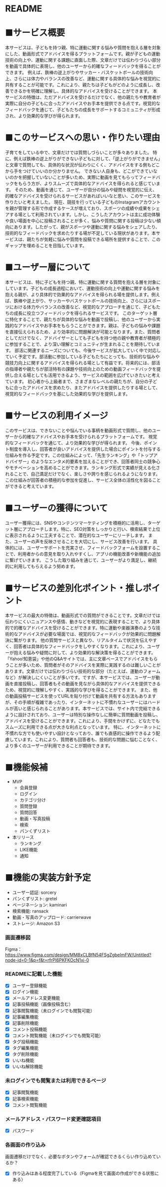 # README
# ■サービス概要 
本サービスは、子どもを持つ親、特に運動に関する悩みや質問を抱える層を対象にした、動画形式でアドバイスを得るプラットフォームです。親が子どもの運動技術の向上や、運動に関する課題に直面した際、文章だけでは伝わりづらい部分を動画で具体的に表現し、他のユーザーから的確なフィードバックを得ることができます。
例えば、鉄棒の逆上がりやサッカー・バスケットボールの技術向上、さらには体力やバランスの改善など、運動に関する具体的な悩みを視覚的に共有することが可能です。これにより、親たちは子どもがどのように成長し、改善できるかを明確に理解し、具体的なアドバイスを受けることができます。
本サービスの特徴は、ただアドバイスを受けるだけでなく、他の親たちや教育者が実際に自分の子どもに合ったアドバイスやお手本を提供できる点です。視覚的なフィードバックを通じて、子どもたちの成長をサポートするコミュニティが形成され、より効果的な学びが得られます。
# ■このサービスへの思い・作りたい理由 
子育てをしている中で、文章だけでは質問しづらいことが多々ありました。
特に、例えば鉄棒の逆上がりができない子どもに対して、「逆上がりができません」と文章で質問しても、具体的な状況が伝わりにくく、アドバイスをする側もどこから手をつけていいのか分かりません。
できない人自身も、どこができていないのかを把握していないことが多いため、実際に動画を見てもらってフィードバックをもらう方が、よりスムーズで具体的なアドバイスを得られると感じています。 
そのため、動画を通じて、ユーザーが自分の悩みや疑問を視覚的に伝え、的確なアドバイスを受けられるサービスがあればいいなと思い、このサービスを作りたいと考えました。 
現在、競技を行っている子どものInstagramアカウントを親が管理する形で作成するケースが増えており、スポーツの成績や成果をシェアする場として利用されています。しかし、こうしたアカウントは主に成功体験や良い場面を中心に投稿されることが多く、悩みや質問に関する投稿は少ない傾向にあります。したがって、親がスポーツや運動に関する悩みをシェアしたり、技術的なフィードバックを求めたりする場が不足している現状があります。本サービスは、親たちが気軽に悩みや質問を投稿できる場所を提供することで、このギャップを埋めることを目指しています。
# ■ユーザー層について 
本サービスは、特に子どもを持つ親、特に運動に関する質問を抱える層を対象にしています。子どもの成長過程において、運動技術の向上や運動に関する悩みを抱える親が、より具体的で効果的なアドバイスを得られる場を提供します。例えば、鉄棒や逆上がり、サッカーやバスケットボールの技術向上、さらにはスポーツにおける体力やバランスの改善など、視覚的なアプローチを通じて、子どもたちの成長に役立つフィードバックを得られるサービスです。
このターゲット層に特化することで、親たちが具体的な悩みを動画で投稿し、他のユーザーから実践的なアドバイスやお手本をもらうことができます。親は、子どもの悩みや課題を直接伝えられるため、より効率的に問題解決が可能となります。また、質問者としてだけでなく、アドバイザーとしても子どもを持つ他の親や教育者が積極的に参加することで、より深い理解とコミュニティが生まれることを期待しています。
部活に関連するニーズについても、今後サービスが拡大していく中で対応していく予定です。部活動に参加している子どもたちにとっても、技術的な悩みや競技力向上に関するアドバイスを得られる場として有益です。将来的には、部活の指導者や親たちが部活特有の課題や技術向上のための動画フィードバックを提供し合える場としても活用できるよう、サービスの範囲を広げていきたいと考えています。
初心者から上級者まで、さまざまなレベルの親たちが、自分の子どもに合ったアドバイスを求めたり、またアドバイスを提供したりする場として、視覚的なフィードバックを基にした効果的な学びを提供します。
# ■サービスの利用イメージ 
このサービスは、できないことや悩んでいる事柄を動画形式で質問し、他のユーザーから的確なアドバイスやお手本を受けられるプラットフォームです。
視覚的なフィードバックを通じて、より効果的な学びが得られます。 
今後、ポイント制度を導入し、回答者が良いアドバイスを提供した場合にポイントを付与する仕組みを作る予定です。この仕組みによって、「先生ランキング」や「トップアドバイザー」のようなエンタメ的要素を加えることができ、回答者同士の競争心やモチベーションを高めることができます。ランキング形式で実績が見える化されることで、自己満足だけでなく、楽しさや誇りを感じられるようになります。この仕組みが回答者の積極的な参加を促進し、サービス全体の活性化を図ることができると考えています。
# ■ユーザーの獲得について
ユーザー獲得には、SNSやコンテンツマーケティングを積極的に活用し、ターゲット層にアプローチします。特に、SEO対策をしっかりと行い、検索結果で上位に表示されるように工夫することで、潜在的なユーザーにリーチします。
また、ユーザーの声を反映させることを大切にし、サービス改善を行います。
具体的には、ユーザーサポートを充実させ、フィードバックフォームを設置することで、利用者からの意見を取り入れやすくし、アプリの機能改善や新機能の追加に繋げていきます。
こうした取り組みを通じて、ユーザーがより満足し、継続的に利用してもらえるよう努めます。 
# ■サービスの差別化ポイント・推しポイント
本サービスの最大の特徴は、動画形式での質問ができることです。文章だけでは伝わりにくいニュアンスや感情、動きなどを視覚的に表現することで、より具体的で的確なアドバイスを受けることができます。特に運動や楽器演奏のような技術的なアドバイスが必要な場面では、視覚的なフィードバックが効果的に問題解決に繋がります。
他の質問サービスと異なり、リアルタイムで状況を伝えやすく、回答者は具体的なフィードバックをしやすくなります。これにより、ユーザーが抱える悩みや疑問に対して、より効果的な解決策を得ることができます。
「Yahoo!知恵袋」や他のQ&Aサイトでは、主に文章ベースでアドバイスをもらうことが多いため、質問者がそのアドバイスを実際に実践するのは難しいことがあります。文章だけでは伝わりづらい技術的な部分（たとえば、運動のフォームなど）が解決しにくいことが多いです。ですが、本サービスでは、ユーザーが動画を直接投稿し、回答者もその動画を見ながら具体的なアドバイスを提供できるため、視覚的に理解しやすく、実践的な学びを得ることができます。
また、他の動画投稿サービスを使ってURLを貼り付けて動画を共有する方法もありますが、その手順が複雑であったり、インターネットに不慣れなユーザーにはハードルが高いと感じられることがあります。本サービスでは、サイト内で完結できるように設計されており、ユーザーは特別な操作なしに簡単に質問動画を投稿し、アドバイスを受けることができます。これにより、手間をかけずに、どなたでもスムーズに利用できる点が大きな利点となっています。
特に、インターネットに不慣れな方でも使いやすい設計となっており、誰でも直感的に操作できるよう配慮しています。これにより、質問者も回答者も、技術的な問題に悩むことなく、より多くのユーザーが利用できることが期待できます。
# ■機能候補
- MVP
  - 会員登録
  - ログイン
  - カテゴリ分け
  - 質問登録
  - 質問回答
  - 動画・写真投稿
  - 検索 
  - パンくずリスト
- 本リリース
  - ランキング
  - LIKE機能
  - 通知 
# ■機能の実装方針予定
- ユーザー認証: sorcery
- パンくずリスト: gretel
- ページネーション: kaminari
- 検索機能: ransack
- 動画・写真のアップロード: carrierwave
- ストレージ: Amazon S3

### 画面遷移図
Figma：https://www.figma.com/design/MM8xCLBfN54FSgZgbeImFW/Untitled?node-id=0-1&p=f&t=rfrPI6PKFKOcN1xi-0

### READMEに記載した機能
- [x] ユーザー登録機能
- [x] ログイン機能
- [x] メールアドレス変更機能
- [x] 記事投稿機能（画像投稿含む）
- [x] 記事閲覧機能（未ログインでも閲覧可能）
- [x] 記事編集機能
- [x] 記事削除機能
- [x] コメント投稿機能
- [x] コメント閲覧機能（未ログインでも閲覧可能）
- [x] タグ投稿機能
- [x] タグ編集機能
- [x] タグ削除機能
- [x] いいね機能
- [x] いいね解除機能

### 未ログインでも閲覧または利用できるページ
- [x] 記事閲覧機能
- [x] 記事検索機能
- [x] コメント閲覧機能

### メールアドレス・パスワード変更確認項目
- [x] パスワード

### 各画面の作り込み
画面遷移だけでなく、必要なボタンやフォームが確認できるくらい作り込めているか？
- [x] 作り込みはある程度完了している（Figmaを見て画面の作成ができる状態にある）
